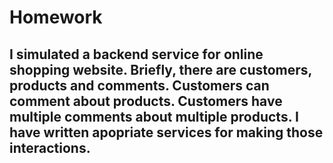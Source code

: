 # Homework
## I simulated a backend service for online shopping website. Briefly, there are customers, products and comments. Customers can comment about products. Customers have multiple comments about multiple products. I have written apopriate services for making those interactions. 
